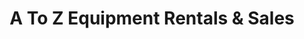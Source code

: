 ---
title: "A To Z Equipment Rentals & Sales"
url: /gilbert/a-to-z-equipment-rentals-and-sales/
shop: storage rental
---